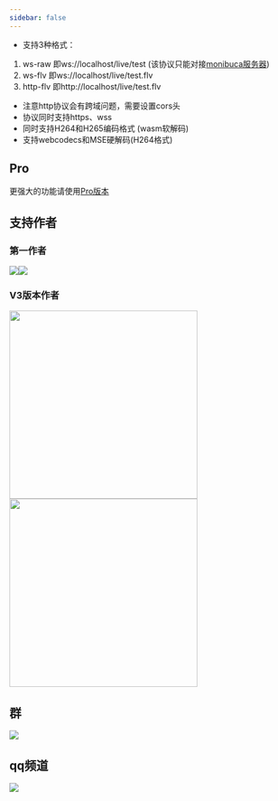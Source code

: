 ```yaml
---
sidebar: false
---
```


<DemoPlayer/>

- 支持3种格式：
1. ws-raw 即ws://localhost/live/test (该协议只能对接[monibuca服务器](https://monibuca.com))
2. ws-flv 即ws://localhost/live/test.flv
3. http-flv 即http://localhost/live/test.flv
- 注意http协议会有跨域问题，需要设置cors头
- 协议同时支持https、wss
- 同时支持H264和H265编码格式 (wasm软解码)
- 支持webcodecs和MSE硬解码(H264格式)

<Rice/>

## Pro

更强大的功能请使用[Pro版本](https://jessibuca.com/player-pro.html)


## 支持作者

### 第一作者
<img src="/public/wx.jpg"><img src="/public/alipay.jpg">

### V3版本作者
<img src="/public/wx-pay-wc.jpg" style="width:333px"><img src="/public/alipay-wc.jpg" style="width:333px">

## 群
<img src="/public/qrcode.jpeg">

## qq频道
<img src="/public/qq-qrcode.jpg">
